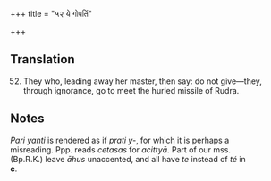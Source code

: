 +++
title = "५२ ये गोपतिं"

+++
## Translation
52. They who, leading away her master, then say: do not give—they,  
through ignorance, go to meet the hurled missile of Rudra.

## Notes
*Pari yanti* is rendered as if *prati y-*, for which it is perhaps a  
misreading. Ppp. reads *cetasas* for *acittyā*. Part of our mss.  
(Bp.R.K.) leave *āhus* unaccented, and all have *te* instead of *té* in  
**c**.
